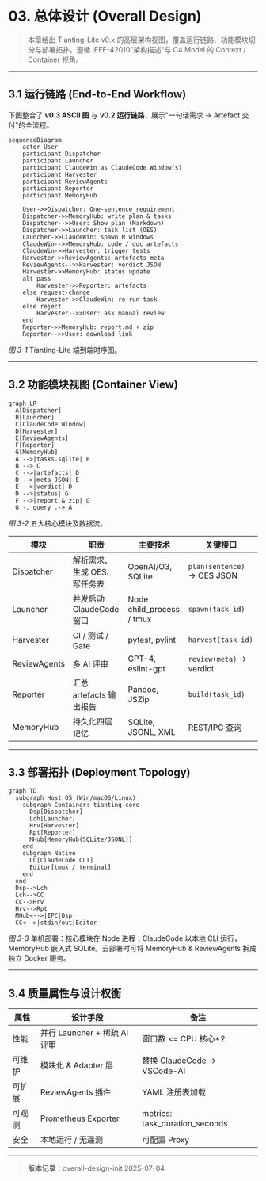 <!-- status: done -->
# 03. 总体设计 (Overall Design)

> 本章给出 Tianting-Lite v0.x 的高层架构视图，覆盖运行链路、功能模块切分与部署拓扑。遵循 IEEE-42010"架构描述"与 C4 Model 的 Context / Container 视角。

---

## 3.1 运行链路 (End-to-End Workflow)

下图整合了 **v0.3 ASCII 图** 与 **v0.2 运行链路**，展示"一句话需求 → Artefact 交付"的全流程。

```mermaid
sequenceDiagram
    actor User
    participant Dispatcher
    participant Launcher
    participant ClaudeWin as ClaudeCode Window(s)
    participant Harvester
    participant ReviewAgents
    participant Reporter
    participant MemoryHub

    User->>Dispatcher: One-sentence requirement
    Dispatcher->>MemoryHub: write plan & tasks
    Dispatcher-->>User: Show plan (Markdown)
    Dispatcher->>Launcher: task list (OES)
    Launcher->>ClaudeWin: spawn N windows
    ClaudeWin-->>MemoryHub: code / doc artefacts
    ClaudeWin->>Harvester: trigger tests
    Harvester->>ReviewAgents: artefacts meta
    ReviewAgents-->>Harvester: verdict JSON
    Harvester->>MemoryHub: status update
    alt pass
        Harvester->>Reporter: artefacts
    else request-change
        Harvester->>ClaudeWin: re-run task
    else reject
        Harvester-->>User: ask manual review
    end
    Reporter->>MemoryHub: report.md + zip
    Reporter-->>User: download link
```

*图 3-1* Tianting-Lite 端到端时序图。

---

## 3.2 功能模块视图 (Container View)

```mermaid
graph LR
  A[Dispatcher]
  B[Launcher]
  C[ClaudeCode Window]
  D[Harvester]
  E[ReviewAgents]
  F[Reporter]
  G[MemoryHub]
  A -->|tasks.sqlite| B
  B --> C
  C -->|artefacts| D
  D -->|meta JSON| E
  E -->|verdict| D
  D -->|status| G
  F -->|report & zip| G
  G -. query .-> A
```

*图 3-2* 五大核心模块及数据流。

| 模块 | 职责 | 主要技术 | 关键接口 |
|------|------|---------|-----------|
| Dispatcher | 解析需求、生成 OES、写任务表 | OpenAI/O3, SQLite | `plan(sentence)` → OES JSON |
| Launcher | 并发启动 ClaudeCode 窗口 | Node child_process / tmux | `spawn(task_id)` |
| Harvester | CI / 测试 / Gate | pytest, pylint | `harvest(task_id)` |
| ReviewAgents | 多 AI 评审 | GPT-4, eslint-gpt | `review(meta)` → verdict |
| Reporter | 汇总 artefacts 输出报告 | Pandoc, JSZip | `build(task_id)` |
| MemoryHub | 持久化四层记忆 | SQLite, JSONL, XML | REST/IPC 查询 |

---

## 3.3 部署拓扑 (Deployment Topology)

```mermaid
graph TD
  subgraph Host OS (Win/macOS/Linux)
    subgraph Container: tianting-core
      Dsp[Dispatcher]
      Lch[Launcher]
      Hrv[Harvester]
      Rpt[Reporter]
      MHub[MemoryHub(SQLite/JSONL)]
    end
    subgraph Native
      CC[ClaudeCode CLI]
      Editor[tmux / terminal]
    end
  end
  Dsp-->Lch
  Lch-->CC
  CC-->Hrv
  Hrv-->Rpt
  MHub<-->|IPC|Dsp
  CC<-->|stdin/out|Editor
```

*图 3-3* 单机部署：核心模块在 Node 进程；ClaudeCode 以本地 CLI 运行，MemoryHub 嵌入式 SQLite。云部署时可将 MemoryHub & ReviewAgents 拆成独立 Docker 服务。

---

## 3.4 质量属性与设计权衡
| 属性 | 设计手段 | 备注 |
|------|----------|------|
| 性能 | 并行 Launcher + 稀疏 AI 评审 | 窗口数 <= CPU 核心*2 |
| 可维护 | 模块化 & Adapter 层 | 替换 ClaudeCode → VSCode-AI |
| 可扩展 | ReviewAgents 插件 | YAML 注册表加载 |
| 可观测 | Prometheus Exporter | metrics: task_duration_seconds |
| 安全 | 本地运行 / 无遥测 | 可配置 Proxy |

---
> **版本记录**：overall-design-init 2025-07-04 